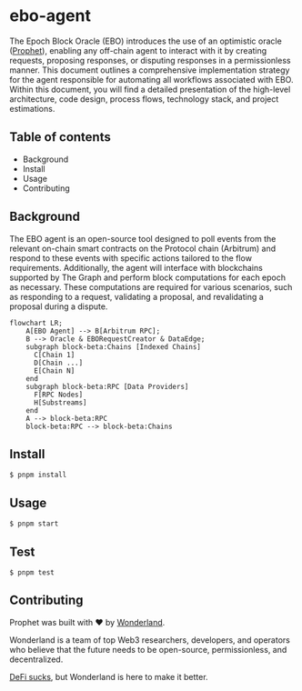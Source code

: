 # ebo-agent

The Epoch Block Oracle (EBO) introduces the use of an optimistic oracle ([Prophet](https://docs.prophet.tech/)), enabling any off-chain agent to interact with it by creating requests, proposing responses, or disputing responses in a permissionless manner. This document outlines a comprehensive implementation strategy for the agent responsible for automating all workflows associated with EBO. Within this document, you will find a detailed presentation of the high-level architecture, code design, process flows, technology stack, and project estimations.

## Table of contents

-   Background
-   Install
-   Usage
-   Contributing

## Background

The EBO agent is an open-source tool designed to poll events from the relevant on-chain smart contracts on the Protocol chain (Arbitrum) and respond to these events with specific actions tailored to the flow requirements. Additionally, the agent will interface with blockchains supported by The Graph and perform block computations for each epoch as necessary. These computations are required for various scenarios, such as responding to a request, validating a proposal, and revalidating a proposal during a dispute.

```mermaid
flowchart LR;
    A[EBO Agent] --> B[Arbitrum RPC];
    B --> Oracle & EBORequestCreator & DataEdge;
    subgraph block-beta:Chains [Indexed Chains]
      C[Chain 1]
      D[Chain ...]
      E[Chain N]
    end
    subgraph block-beta:RPC [Data Providers]
      F[RPC Nodes]
      H[Substreams]
    end
    A --> block-beta:RPC
    block-beta:RPC --> block-beta:Chains
```

## Install

```
$ pnpm install
```

## Usage

```
$ pnpm start
```

## Test

```
$ pnpm test
```

## Contributing

Prophet was built with ❤️ by [Wonderland](https://defi.sucks).

Wonderland is a team of top Web3 researchers, developers, and operators who believe that the future needs to be open-source, permissionless, and decentralized.

[DeFi sucks](https://defi.sucks), but Wonderland is here to make it better.
